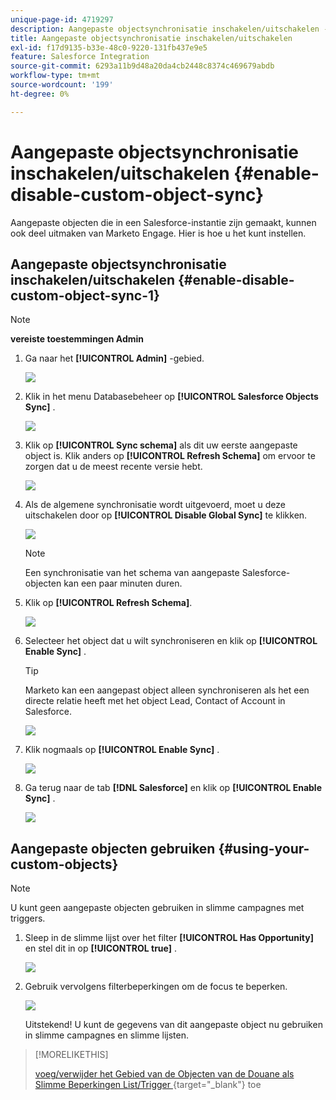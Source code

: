 ```yaml
---
unique-page-id: 4719297
description: Aangepaste objectsynchronisatie inschakelen/uitschakelen - Marketo Docs - Productdocumentatie
title: Aangepaste objectsynchronisatie inschakelen/uitschakelen
exl-id: f17d9135-b33e-48c0-9220-131fb437e9e5
feature: Salesforce Integration
source-git-commit: 6293a11b9d48a20da4cb2448c8374c469679abdb
workflow-type: tm+mt
source-wordcount: '199'
ht-degree: 0%

---
```


# Aangepaste objectsynchronisatie inschakelen/uitschakelen {#enable-disable-custom-object-sync}

Aangepaste objecten die in een Salesforce-instantie zijn gemaakt, kunnen ook deel uitmaken van Marketo Engage. Hier is hoe u het kunt instellen.

## Aangepaste objectsynchronisatie inschakelen/uitschakelen {#enable-disable-custom-object-sync-1}

>[!NOTE]
>
>**vereiste toestemmingen Admin**

1. Ga naar het **[!UICONTROL Admin]** -gebied.

   ![](assets/enable-disable-custom-object-sync-1.png)

1. Klik in het menu Databasebeheer op **[!UICONTROL Salesforce Objects Sync]** .

   ![](assets/enable-disable-custom-object-sync-2.png)

1. Klik op **[!UICONTROL Sync schema]** als dit uw eerste aangepaste object is. Klik anders op **[!UICONTROL Refresh Schema]** om ervoor te zorgen dat u de meest recente versie hebt.

   ![](assets/enable-disable-custom-object-sync-3.png)

1. Als de algemene synchronisatie wordt uitgevoerd, moet u deze uitschakelen door op **[!UICONTROL Disable Global Sync]** te klikken.

   ![](assets/image2014-12-10-10-3a14-3a54.png)

   >[!NOTE]
   >
   >Een synchronisatie van het schema van aangepaste Salesforce-objecten kan een paar minuten duren.

1. Klik op **[!UICONTROL Refresh Schema]**.

   ![](assets/image2014-12-10-10-3a15-3a7.png)

1. Selecteer het object dat u wilt synchroniseren en klik op **[!UICONTROL Enable Sync]** .

   >[!TIP]
   >
   >Marketo kan een aangepast object alleen synchroniseren als het een directe relatie heeft met het object Lead, Contact of Account in Salesforce.

   ![](assets/image2014-12-10-10-3a15-3a30.png)

1. Klik nogmaals op **[!UICONTROL Enable Sync]** .

   ![](assets/image2014-12-10-10-3a15-3a40.png)

1. Ga terug naar de tab **[!DNL Salesforce]** en klik op **[!UICONTROL Enable Sync]** .

   ![](assets/image2014-12-10-10-3a15-3a49.png)

## Aangepaste objecten gebruiken {#using-your-custom-objects}

>[!NOTE]
>
>U kunt geen aangepaste objecten gebruiken in slimme campagnes met triggers.

1. Sleep in de slimme lijst over het filter **[!UICONTROL Has Opportunity]** en stel dit in op **[!UICONTROL true]** .

   ![](assets/image2015-8-26-9-3a39-3a28.png)

1. Gebruik vervolgens filterbeperkingen om de focus te beperken.

   ![](assets/image2015-8-24-14-3a18-3a53.png)

   Uitstekend! U kunt de gegevens van dit aangepaste object nu gebruiken in slimme campagnes en slimme lijsten.

>[!MORELIKETHIS]
>
>[ voeg/verwijder het Gebied van de Objecten van de Douane als Slimme Beperkingen List/Trigger ](/help/marketo/product-docs/crm-sync/salesforce-sync/setup/optional-steps/add-remove-custom-object-field-as-smart-list-trigger-constraints.md){target="_blank"} toe
